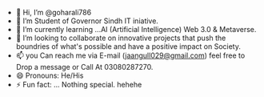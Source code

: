 - 👋 Hi, I’m @goharali786
- 👀 I’m Student of Governor Sindh IT iniative.
- 🌱 I’m currently learning ...AI (Artificial Intelligence) Web 3.0 & Metaverse.
- 💞️ I’m looking to collaborate on innovative projects that push the boundries of what's possible and have a positive impact on Society.
- 📫 you Can reach me via E-mail (jaangull029@gmail.com) feel free to Drop a message or Call At 03080287270.
- 😄 Pronouns: He/His
- ⚡ Fun fact: ... Nothing special. hehehe

<!---
goharali786/goharali786 is a ✨ special ✨ repository because its `README.md` (this file) appears on your GitHub profile.
You can click the Preview link to take a look at your changes.
--->

